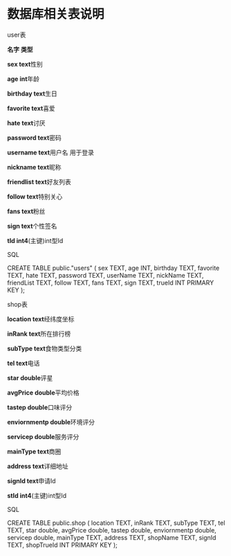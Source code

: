 # 数据库相关表说明
user表
   
**名字 类型** 

**sex   text**性别

**age int**年龄

**birthday text**生日

**favorite text**喜爱

**hate text**讨厌

**password text**密码

**username text**用户名 用于登录

**nickname text**昵称

**friendlist text**好友列表

**follow text**特别关心

**fans text**粉丝

**sign text**个性签名

**tId int4**(主键)int型Id

SQL


CREATE TABLE public."users"
(
    sex TEXT,
    age INT,
    birthday TEXT,
    favorite TEXT,
    hate TEXT,
    password TEXT,
    userName TEXT,
    nickName TEXT,
    friendList TEXT,
    follow TEXT,
    fans TEXT,
    sign TEXT,
    trueId INT PRIMARY KEY
);

shop表

**location text**经纬度坐标

**inRank text**所在排行榜

**subType text**食物类型分类

**tel text**电话

**star double**评星

**avgPrice double**平均价格

**tastep double**口味评分

**enviornmentp double**环境评分

**servicep double**服务评分

**mainType text**商圈

**address text**详细地址

**signId text**申请Id

**stId int4**(主键)int型Id

SQL

CREATE TABLE public.shop
(
    location TEXT,
    inRank TEXT,
    subType TEXT,
    tel TEXT,
    star double,
    avgPrice double,
    tastep double,
    enviornmentp double,
    servicep double,
    mainType TEXT,
    address TEXT,
    shopName TEXT,
    signId TEXT,
    shopTrueId INT PRIMARY KEY
);

